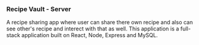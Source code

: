 ### Recipe Vault - Server

A recipe sharing app where user can share there own recipe and also can see other's recipe and interect with that as well. This application is a full-stack application built on React, Node, Express and MySQL.
